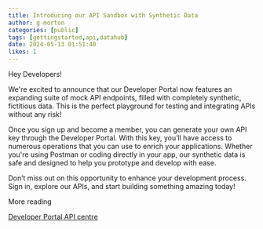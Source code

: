 ```yaml
---
title: Introducing our API Sandbox with Synthetic Data
author: g-morton
categories: [public]
tags: [gettingstarted,api,datahub]
date: 2024-05-13 01:51:40 
likes: 1
---
```


Hey Developers!

We're excited to announce that our Developer Portal now features an expanding suite of mock API endpoints, filled with completely synthetic, fictitious data. This is the perfect playground for testing and integrating APIs without any risk!

Once you sign up and become a member, you can generate your own API key through the Developer Portal. With this key, you’ll have access to numerous operations that you can use to enrich your applications. Whether you're using Postman or coding directly in your app, our synthetic data is safe and designed to help you prototype and develop with ease.

Don’t miss out on this opportunity to enhance your development process. Sign in, explore our APIs, and start building something amazing today!

More reading

[Developer Portal API centre](/apis)